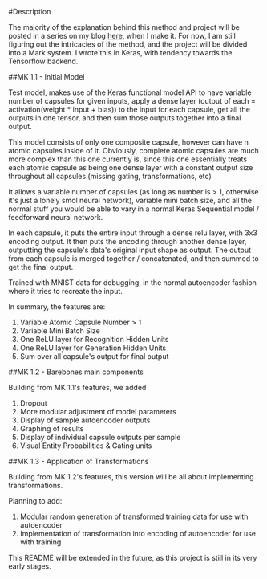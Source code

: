 #Description 

The majority of the explanation behind this method and project will be posted in a series on my blog [here](https://dark-element.com/), when I make it. For now, I am still figuring out the intricacies of the method, and the project will be divided into a Mark system. I wrote this in Keras, with tendency towards the Tensorflow backend.

##MK 1.1 - Initial Model

Test model, makes use of the Keras functional model API to have variable number of capsules for given inputs, apply a dense layer (output of each = activation(weight * input + bias)) to the input for each capsule, get all the outputs in one tensor, and then sum those outputs together into a final output.

This model consists of only one composite capsule, however can have n atomic capsules inside of it. Obviously, complete atomic capsules are much more complex than this one currently is, since this one essentially treats each atomic capsule as being one dense layer with a constant output size throughout all capsules (missing gating, transformations, etc)

It allows a variable number of capsules (as long as number is > 1, otherwise it's just a lonely smol neural network), variable mini batch size, and all the normal stuff you would be able to vary in a normal Keras Sequential model / feedforward neural network.

In each capsule, it puts the entire input through a dense relu layer, with 3x3 encoding output. It then puts the encoding through another dense layer, outputting the capsule's data's original input shape as output. The output from each capsule is merged together / concatenated, and then summed to get the final output. 

Trained with MNIST data for debugging, in the normal autoencoder fashion where it tries to recreate the input.

In summary, the features are:

  1. Variable Atomic Capsule Number > 1
  2. Variable Mini Batch Size
  3. One ReLU layer for Recognition Hidden Units
  4. One ReLU layer for Generation Hidden Units
  5. Sum over all capsule's output for final output

##MK 1.2 - Barebones main components

Building from MK 1.1's features, we added
  
  1. Dropout
  2. More modular adjustment of model parameters
  3. Display of sample autoencoder outputs
  4. Graphing of results
  5. Display of individual capsule outputs per sample
  6. Visual Entity Probabilities & Gating units

##MK 1.3 - Application of Transformations

Building from MK 1.2's features, this version will be all about implementing transformations.

Planning to add:
  1. Modular random generation of transformed training data for use with autoencoder
  2. Implementation of transformation into encoding of autoencoder for use with training

This README will be extended in the future, as this project is still in its very early stages.
